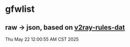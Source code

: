 # gfwlist
## raw -> json, based on [v2ray-rules-dat](https://github.com/Loyalsoldier/v2ray-rules-dat)
Thu May 22 12:00:55 AM CST 2025

